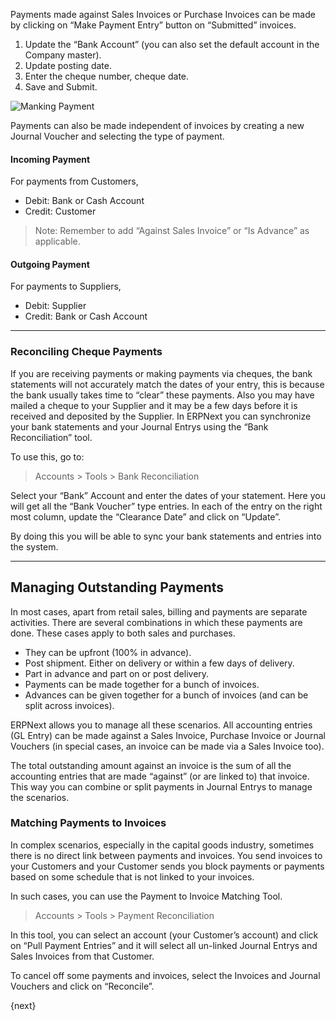 Payments made against Sales Invoices or Purchase Invoices can be made by
clicking on “Make Payment Entry” button on “Submitted” invoices.

  1. Update the “Bank Account” (you can also set the default account in the Company master).
  2. Update posting date.
  3. Enter the cheque number, cheque date.
  4. Save and Submit.

<img class="screenshot" alt="Manking Payment" src="/assets/manual_erpnext_com/img/accounts/make-payment.png">

Payments can also be made independent of invoices by creating a new Journal
Voucher and selecting the type of payment.

#### Incoming Payment

For payments from Customers,

  * Debit: Bank or Cash Account
  * Credit: Customer

> Note: Remember to add “Against Sales Invoice” or “Is Advance” as applicable.

#### Outgoing Payment

For payments to Suppliers,

  * Debit: Supplier
  * Credit: Bank or Cash Account

* * *

### Reconciling Cheque Payments

If you are receiving payments or making payments via cheques, the bank
statements will not accurately match the dates of your entry, this is because
the bank usually takes time to “clear” these payments. Also you may have
mailed a cheque to your Supplier and it may be a few days before it is
received and deposited by the Supplier. In ERPNext you can synchronize your
bank statements and your Journal Entrys using the “Bank Reconciliation”
tool.

To use this, go to:

> Accounts > Tools > Bank Reconciliation

Select your “Bank” Account and enter the dates of your statement. Here you
will get all the “Bank Voucher” type entries. In each of the entry on the
right most column, update the “Clearance Date” and click on “Update”.

By doing this you will be able to sync your bank statements and entries into
the system.

* * *

## Managing Outstanding Payments

In most cases, apart from retail sales, billing and payments are separate
activities. There are several combinations in which these payments are done.
These cases apply to both sales and purchases.

  * They can be upfront (100% in advance).
  * Post shipment. Either on delivery or within a few days of delivery.
  * Part in advance and part on or post delivery.
  * Payments can be made together for a bunch of invoices.
  * Advances can be given together for a bunch of invoices (and can be split across invoices).

ERPNext allows you to manage all these scenarios. All accounting entries (GL
Entry) can be made against a Sales Invoice, Purchase Invoice or Journal
Vouchers (in special cases, an invoice can be made via a Sales Invoice too).

The total outstanding amount against an invoice is the sum of all the
accounting entries that are made “against” (or are linked to) that invoice.
This way you can combine or split payments in Journal Entrys to manage the
scenarios.

### Matching Payments to Invoices

In complex scenarios, especially in the capital goods industry, sometimes
there is no direct link between payments and invoices. You send invoices to
your Customers and your Customer sends you block payments or payments based on
some schedule that is not linked to your invoices.

In such cases, you can use the Payment to Invoice Matching Tool.

> Accounts > Tools > Payment Reconciliation

In this tool, you can select an account (your Customer’s account) and click on
“Pull Payment Entries” and it will select all un-linked Journal Entrys and
Sales Invoices from that Customer.

To cancel off some payments and invoices, select the Invoices and Journal
Vouchers and click on “Reconcile”.

{next}
